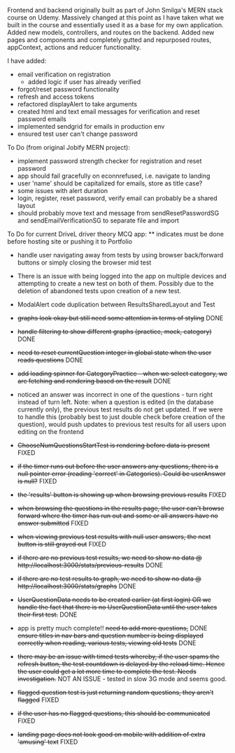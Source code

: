 Frontend and backend originally built as part of John Smilga's MERN stack course on Udemy. Massively changed at this point as I have taken what we built in the course and essentially used it as a base for my own application. Added new models, controllers, and routes on the backend. Added new pages and components and completely gutted and repurposed routes, appContext, actions and reducer functionality.

I have added:

- email verification on registration
  - added logic if user has already verified
- forgot/reset password functionality
- refresh and access tokens
- refactored displayAlert to take arguments
- created html and text email messages for verification and reset password emails
- implemented sendgrid for emails in production env
- ensured test user can't change password

To Do (from original Jobify MERN project):

- implement password strength checker for registration and reset password
- app should fail gracefully on econnrefused, i.e. navigate to landing
- user 'name' should be capitalized for emails, store as title case?
- some issues with alert duration
- login, register, reset password, verify email can probably be a shared layout
- should probably move text and message from sendResetPasswordSG and sendEmailVerificationSG to separate file and import

To Do for current DriveL driver theory MCQ app:
\*\* indicates must be done before hosting site or pushing it to Portfolio

- handle user navigating away from tests by using browser back/forward buttons or simply closing the browser mid test
- There is an issue with being logged into the app on multiple devices and attempting to create a new test on both of them. Possibly due to the deletion of abandoned tests upon creation of a new test.
- ModalAlert code duplication between ResultsSharedLayout and Test
- ~~graphs look okay but still need some attention in terms of styling~~ DONE
- ~~handle filtering to show different graphs (practice, mock, category)~~ DONE
- ~~need to reset currentQuestion integer in global state when the user reads questions~~ DONE
- ~~add loading spinner for CategoryPractice - when we select category, we are fetching and rendering based on the result~~ DONE
- noticed an answer was incorrect in one of the questions - turn right instead of turn left. Note: when a question is edited (in the database currently only), the previous test results do not get updated. If we were to handle this (probably best to just double check before creation of the question), would push updates to previous test results for all users upon editing on the frontend
- ~~ChooseNumQuestionsStartTest is rendering before data is present~~ FIXED
- ~~if the timer runs out before the user answers any questions, there is a null pointer error (reading 'correct' in Categories). Could be userAnswer is null?~~ FIXED
- ~~the 'results' button is showing up when browsing previous results~~ FIXED
- ~~when browsing the questions in the results page, the user can't browse forward where the timer has run out and some or all answers have no answer submitted~~ FIXED
- ~~when viewing previous test results with null user answers, the next button is still grayed out~~ FIXED
- ~~if there are no previous test results, we need to show no data @ http://localhost:3000/stats/previous-results~~ DONE
- ~~if there are no test results to graph, we need to show no data @ http://localhost:3000/stats/graphs~~ DONE

- ~~UserQuestionData needs to be created earlier (at first login) OR we handle the fact that there is no UserQuestionData until the user takes their first test.~~ DONE
- app is pretty much complete!! ~~need to add more questions,~~ DONE ~~ensure titles in nav bars and question number is being displayed correctly when reading, various tests, viewing old tests~~ DONE
- ~~there may be an issue with timed tests whereby, if the user spams the refresh button, the test countdown is delayed by the reload time. Hence the user could get a lot more time to complete the test. Needs investigation.~~ NOT AN ISSUE - tested in slow 3G mode and seems good.
- ~~flagged question test is just returning random questions, they aren't flagged~~ FIXED
- ~~if the user has no flagged questions, this should be communicated~~ FIXED
- ~~landing page does not look good on mobile with addition of extra 'amusing' text~~ FIXED
